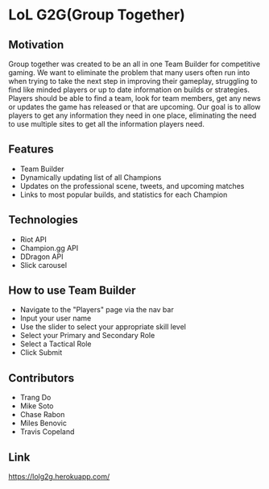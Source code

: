 # LoL G2G(Group Together)

## Motivation
Group together was created to be an all in one Team Builder for competitive gaming. We want to eliminate the problem that many users often run into when trying to take the next step in improving their gameplay, struggling to find like minded players or up to date information on builds or strategies. Players should be able to find a team, look for team members, get any news or updates the game has released or that are upcoming. Our goal is to allow players to get any information they need in one place, eliminating the need to use multiple sites to get all the information players need.

## Features
 - Team Builder
 - Dynamically updating list of all Champions
 - Updates on the professional scene, tweets, and upcoming matches
 - Links to most popular builds, and statistics for each Champion
 
## Technologies
 - Riot API
 - Champion.gg API
 - DDragon API
 - Slick carousel

## How to use Team Builder
 - Navigate to the "Players" page via the nav bar
 - Input your user name
 - Use the slider to select your appropriate skill level
 - Select your Primary and Secondary Role
 - Select a Tactical Role
 - Click Submit

## Contributors
 - Trang Do
 - Mike Soto
 - Chase Rabon
 - Miles Benovic
 - Travis Copeland

## Link
https://lolg2g.herokuapp.com/